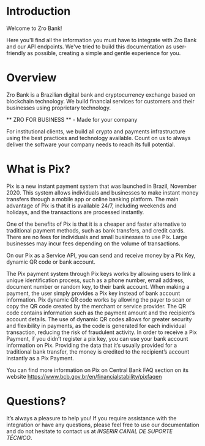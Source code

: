 # Introduction

Welcome to Zro Bank!

Here you'll find all the information you must have to integrate with Zro Bank and our API endpoints. We've tried to build this documentation as user-friendly as possible, creating a simple and gentle experience for you.

# Overview

Zro Bank is a Brazilian digital bank and cryptocurrency exchange based on blockchain technology. We build financial services for customers and their businesses using proprietary technology.

** ZRO FOR BUSINESS ** - Made for your company 

For institutional clients, we build all crypto and payments infrastructure using the best practices and technology available. Count on us to always deliver the software your company needs to reach its full potential.


# What is Pix?

Pix is a new instant payment system that was launched in Brazil, November 2020. This system allows individuals and businesses to make instant money transfers through a mobile app or online banking platform. The main advantage of Pix is that it is available 24/7, including weekends and holidays, and the transactions are processed instantly.


One of the benefits of Pix is that it is a cheaper and faster alternative to traditional payment methods, such as bank transfers, and credit cards. There are no fees for individuals and small businesses to use Pix. Large businesses may incur fees depending on the volume of transactions.


On our Pix as a Service API, you can send and receive money by a Pix Key, dynamic QR code or bank account.


The Pix payment system through Pix keys works by allowing users to link a unique identification process, such as a phone number, email address, document number or random key, to their bank account. When making a payment, the user simply provides a Pix key instead of bank account information.
Pix dynamic QR code works by allowing the payer to scan or copy the QR code created by the merchant or service provider. The QR code contains information such as the payment amount and the recipient’s account details. The use of dynamic QR codes allows for greater security and flexibility in payments, as the code is generated for each individual transaction, reducing the risk of fraudulent activity.
In order to receive a Pix Payment, if you didn’t register a pix key, you can use your bank account information on Pix. Providing the data that it’s usually provided for a traditional bank transfer, the money is credited to the recipient’s account instantly as a Pix Payment.


You can find more information on Pix on Central Bank FAQ section on its website
https://www.bcb.gov.br/en/financialstability/pixfaqen

# Questions?

It’s always a pleasure to help you! If you require assistance with the integration or have any questions, please feel free to use our documentation and do not hesitate to contact us at *INSERIR CANAL DE SUPORTE TÉCNICO*.
